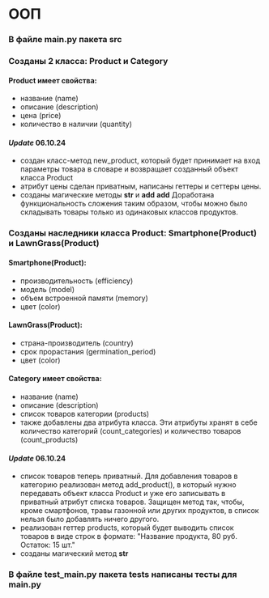 # ООП

### В файле main.py пакета src
### Созданы 2 класса: Product и Category

#### Product имеет свойства:
* название (name)
* описание (description)
* цена (price)
* количество в наличии (quantity)
#### _Update_ 06.10.24
* создан класс-метод new_product, который будет принимает на вход параметры товара в словаре и 
возвращает созданный объект класса Product 
* атрибут цены сделан приватным, написаны геттеры и сеттеры цены.
* созданы магические методы __str__ и __add__
__add__ Доработана функциональность сложения таким образом, чтобы можно было складывать товары только из одинаковых 
классов продуктов.
### Созданы наследники класса Product: Smartphone(Product) и LawnGrass(Product)
#### Smartphone(Product):
+ производительность (efficiency)
+ модель (model)
+ объем встроенной памяти (memory)
+ цвет (color)
#### LawnGrass(Product):
+ страна-производитель (country)
+ срок прорастания (germination_period)
+ цвет (color)


#### Category имеет свойства:
* название (name)
* описание (description)
* список товаров категории (products)
* также добавлены два атрибута класса. Эти атрибуты хранят в себе количество категорий (count_categories) 
  и количество товаров (count_products)

#### _Update_ 06.10.24
* cписок товаров теперь приватный. Для добавления товаров в категорию реализован метод add_product(), 
в который нужно передавать объект класса Product и уже его записывать в приватный атрибут списка товаров. 
Защищен метод так, чтобы, кроме смартфонов, травы газонной или других продуктов, в список
нельзя было добавлять ничего другого.
* реализован геттер products, который будет выводить список товаров в виде строк в формате:
"Название продукта, 80 руб. Остаток: 15 шт."
* созданы магический метод __str__

### В файле test_main.py пакета tests написаны тесты для main.py
